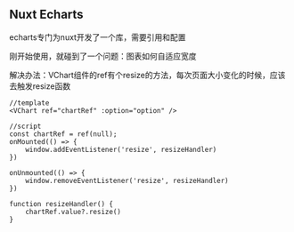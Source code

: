## Nuxt Echarts

echarts专门为nuxt开发了一个库，需要引用和配置

刚开始使用，就碰到了一个问题：图表如何自适应宽度

解决办法：VChart组件的ref有个resize的方法，每次页面大小变化的时候，应该去触发resize函数

```
//template
<VChart ref="chartRef" :option="option" />

//script
const chartRef = ref(null);
onMounted(() => {
    window.addEventListener('resize', resizeHandler)
})

onUnmounted(() => {
    window.removeEventListener('resize', resizeHandler)
})

function resizeHandler() {
    chartRef.value?.resize()
}
```